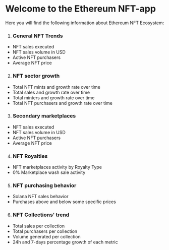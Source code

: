 # Welcome to the Ethereum NFT-app

Here you will find the following information about Ethereum NFT Ecosystem:

1. ### General NFT Trends
- NFT sales executed
- NFT sales volume in USD
- Active NFT purchasers
- Average NFT price

2. ### NFT sector growth
- Total NFT mints and growth rate over time
- Total sales and growth rate over time
- Total minters and growth rate over time
- Total NFT purchasers and growth rate over time

3. ### Secondary marketplaces
- NFT sales executed
- NFT sales volume in USD
- Active NFT purchasers
- Average NFT price

4. ### NFT Royalties
- NFT marketplaces activity by Royalty Type
- 0% Marketplace wash sale activity

5. ### NFT purchasing behavior
- Solana NFT sales behavior
- Purchases above and below some specific prices

6. ### NFT Collections' trend
- Total sales per collection
- Total purchasers per collection
- Volume generated per collection
- 24h and 7-days percentage growth of each metric

